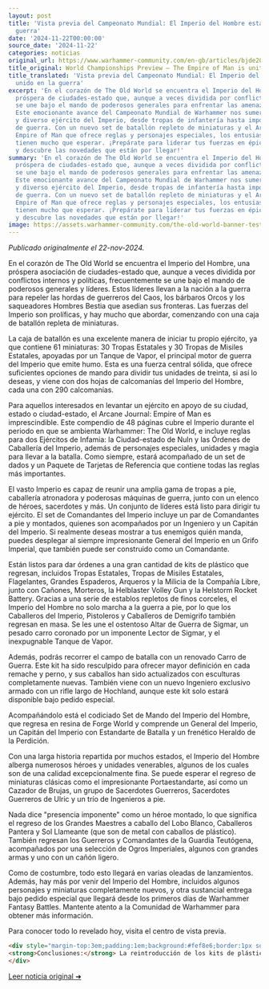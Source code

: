 ```yaml
---
layout: post
title: 'Vista previa del Campeonato Mundial: El Imperio del Hombre está unido en la
  guerra'
date: '2024-11-22T00:00:00'
source_date: '2024-11-22'
categories: noticias
original_url: https://www.warhammer-community.com/en-gb/articles/bjde20vi/world-championships-preview-the-empire-of-man-is-united-in-war/
title_original: World Championships Preview – The Empire of Man is united in war
title_translated: 'Vista previa del Campeonato Mundial: El Imperio del Hombre está
  unido en la guerra'
excerpt: 'En el corazón de The Old World se encuentra el Imperio del Hombre, una alianza
  próspera de ciudades-estado que, aunque a veces dividida por conflictos internos,
  se une bajo el mando de poderosos generales para enfrentar las amenazas externas.
  Este emocionante avance del Campeonato Mundial de Warhammer nos sumerge en el vasto
  y diverso ejército del Imperio, desde tropas de infantería hasta imponentes máquinas
  de guerra. Con un nuevo set de batallón repleto de miniaturas y el Arcane Journal:
  Empire of Man que ofrece reglas y personajes especiales, los entusiastas de Warhammer
  tienen mucho que esperar. ¡Prepárate para liderar tus fuerzas en épicas batallas
  y descubre las novedades que están por llegar!'
summary: 'En el corazón de The Old World se encuentra el Imperio del Hombre, una alianza
  próspera de ciudades-estado que, aunque a veces dividida por conflictos internos,
  se une bajo el mando de poderosos generales para enfrentar las amenazas externas.
  Este emocionante avance del Campeonato Mundial de Warhammer nos sumerge en el vasto
  y diverso ejército del Imperio, desde tropas de infantería hasta imponentes máquinas
  de guerra. Con un nuevo set de batallón repleto de miniaturas y el Arcane Journal:
  Empire of Man que ofrece reglas y personajes especiales, los entusiastas de Warhammer
  tienen mucho que esperar. ¡Prepárate para liderar tus fuerzas en épicas batallas
  y descubre las novedades que están por llegar!'
image: https://assets.warhammer-community.com/the-old-world-banner-test.jpg
---
```


*Publicado originalmente el 22-nov-2024.*


En el corazón de The Old World se encuentra el Imperio del Hombre, una próspera asociación de ciudades-estado que, aunque a veces dividida por conflictos internos y políticas, frecuentemente se une bajo el mando de poderosos generales y líderes. Estos líderes llevan a la nación a la guerra para repeler las hordas de guerreros del Caos, los bárbaros Orcos y los saqueadores Hombres Bestia que asedian sus fronteras. Las fuerzas del Imperio son prolíficas, y hay mucho que abordar, comenzando con una caja de batallón repleta de miniaturas.

La caja de batallón es una excelente manera de iniciar tu propio ejército, ya que contiene 61 miniaturas: 30 Tropas Estatales y 30 Tropas de Misiles Estatales, apoyadas por un Tanque de Vapor, el principal motor de guerra del Imperio que emite humo. Esta es una fuerza central sólida, que ofrece suficientes opciones de mando para dividir tus unidades de treinta, si así lo deseas, y viene con dos hojas de calcomanías del Imperio del Hombre, cada una con 290 calcomanías.

Para aquellos interesados en levantar un ejército en apoyo de su ciudad, estado o ciudad-estado, el Arcane Journal: Empire of Man es imprescindible. Este compendio de 48 páginas cubre el Imperio durante el periodo en que se ambienta Warhammer: The Old World, e incluye reglas para dos Ejércitos de Infamia: la Ciudad-estado de Nuln y las Órdenes de Caballería del Imperio, además de personajes especiales, unidades y magia para llevar a la batalla. Como siempre, estará acompañado de un set de dados y un Paquete de Tarjetas de Referencia que contiene todas las reglas más importantes.

El vasto Imperio es capaz de reunir una amplia gama de tropas a pie, caballería atronadora y poderosas máquinas de guerra, junto con un elenco de héroes, sacerdotes y más. Un conjunto de líderes está listo para dirigir tu ejército. El set de Comandantes del Imperio incluye un par de Comandantes a pie y montados, quienes son acompañados por un Ingeniero y un Capitán del Imperio. Si realmente deseas mostrar a tus enemigos quién manda, puedes desplegar al siempre impresionante General del Imperio en un Grifo Imperial, que también puede ser construido como un Comandante.

Están listos para dar órdenes a una gran cantidad de kits de plástico que regresan, incluidos Tropas Estatales, Tropas de Misiles Estatales, Flagelantes, Grandes Espaderos, Arqueros y la Milicia de la Compañía Libre, junto con Cañones, Morteros, la Helblaster Volley Gun y la Helstorm Rocket Battery. Gracias a una serie de establos repletos de finos corceles, el Imperio del Hombre no solo marcha a la guerra a pie, por lo que los Caballeros del Imperio, Pistoleros y Caballeros de Demigrifo también regresan en masa. Se les une el ostentoso Altar de Guerra de Sigmar, un pesado carro coronado por un imponente Lector de Sigmar, y el inexpugnable Tanque de Vapor.

Además, podrás recorrer el campo de batalla con un renovado Carro de Guerra. Este kit ha sido resculpido para ofrecer mayor definición en cada remache y perno, y sus caballos han sido actualizados con esculturas completamente nuevas. También viene con un nuevo Ingeniero exclusivo armado con un rifle largo de Hochland, aunque este kit solo estará disponible bajo pedido especial.

Acompañándolo está el codiciado Set de Mando del Imperio del Hombre, que regresa en resina de Forge World y comprende un General del Imperio, un Capitán del Imperio con Estandarte de Batalla y un frenético Heraldo de la Perdición.

Con una larga historia repartida por muchos estados, el Imperio del Hombre alberga numerosos héroes y unidades venerables, algunos de los cuales son de una calidad excepcionalmente fina. Se puede esperar el regreso de miniaturas clásicas como el impresionante Portaestandarte, así como un Cazador de Brujas, un grupo de Sacerdotes Guerreros, Sacerdotes Guerreros de Ulric y un trío de Ingenieros a pie.

Nada dice "presencia imponente" como un héroe montado, lo que significa el regreso de los Grandes Maestres a caballo del Lobo Blanco, Caballeros Pantera y Sol Llameante (que son de metal con caballos de plástico). También regresan los Guerreros y Comandantes de la Guardia Teutógena, acompañados por una selección de Ogros Imperiales, algunos con grandes armas y uno con un cañón ligero.

Como de costumbre, todo esto llegará en varias oleadas de lanzamientos. Además, hay más por venir del Imperio del Hombre, incluidos algunos personajes y miniaturas completamente nuevos, y otra sustancial entrega bajo pedido especial que llegará desde los primeros días de Warhammer Fantasy Battles. Mantente atento a la Comunidad de Warhammer para obtener más información.

Para conocer todo lo revelado hoy, visita el centro de vista previa.

```html
<div style="margin-top:3em;padding:1em;background:#fef8e6;border:1px solid #eadbbd;border-radius:8px;">
<strong>Conclusiones:</strong> La reintroducción de los kits de plástico y metal del Imperio de Man, junto con las nuevas miniaturas de resina de Forge World, redefine el metajuego competitivo y el coleccionismo en Warhammer: The Old World. Los jugadores experimentados encontrarán en el batallón de 61 miniaturas una base sólida para estrategias flexibles, mientras que las reglas exclusivas del Arcane Journal: Empire of Man ofrecen nuevas tácticas para los ejércitos de Infamia. La disponibilidad limitada del War Wagon remasterizado añade un elemento de exclusividad para coleccionistas, aumentando su valor en el mercado secundario. Con un 15 % de descuento en El Arca Negra, estas novedades son una inversión estratégica tanto en el campo de batalla como en la vitrina.
</div>
```
[Leer noticia original ➜](https://www.warhammer-community.com/en-gb/articles/bjde20vi/world-championships-preview-the-empire-of-man-is-united-in-war/)
